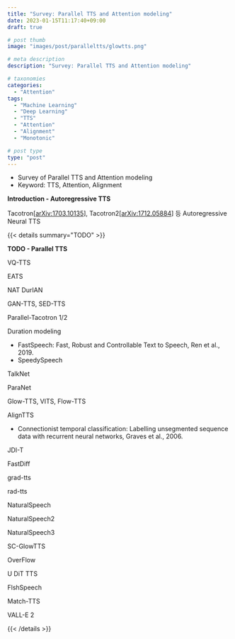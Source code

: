 ```yaml
---
title: "Survey: Parallel TTS and Attention modeling"
date: 2023-01-15T11:17:40+09:00
draft: true

# post thumb
image: "images/post/paralleltts/glowtts.png"

# meta description
description: "Survey: Parallel TTS and Attention modeling"

# taxonomies
categories:
  - "Attention"
tags:
  - "Machine Learning"
  - "Deep Learning"
  - "TTS"
  - "Attention"
  - "Alignment"
  - "Monotonic"

# post type
type: "post"
---
```


- Survey of Parallel TTS and Attention modeling
- Keyword: TTS, Attention, Alignment

**Introduction - Autoregressive TTS**

Tacotron[[arXiv:1703.10135](https://arxiv.org/abs/1703.10135)], Tacotron2[[arXiv:1712.05884](https://arxiv.org/abs/1712.05884)] 등 Autoregressive Neural TTS

{{< details summary="TODO" >}}

**TODO - Parallel TTS**

VQ-TTS

EATS

NAT DurIAN

GAN-TTS, SED-TTS

Parallel-Tacotron 1/2

Duration modeling
- FastSpeech: Fast, Robust and Controllable Text to Speech, Ren et al., 2019.
- SpeedySpeech

TalkNet

ParaNet

Glow-TTS, VITS, Flow-TTS

AlignTTS
- Connectionist temporal classification: Labelling unsegmented sequence data with recurrent neural networks, Graves et al., 2006.

JDI-T

FastDiff

grad-tts

rad-tts

NaturalSpeech

NaturalSpeech2

NaturalSpeech3

SC-GlowTTS

OverFlow

U DiT TTS

FlshSpeech

Match-TTS

VALL-E 2


{{< /details >}}
